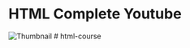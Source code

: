 # HTML Complete Youtube

![Thumbnail](https://github.com/KG-Coding-with-Prashant-Sir/HTML_Complete_Youtube/assets/102736197/089c6829-a71a-4953-92eb-f658e72054f6)
#   h t m l - c o u r s e  
 